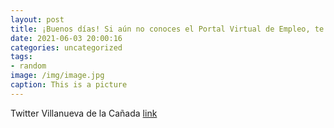 ```yaml
---
layout: post
title: ¡Buenos días! Si aún no conoces el Portal Virtual de Empleo, te animamos a visitarlo. Es un lugar de encuentro para empresarios ...
date: 2021-06-03 20:00:16
categories: uncategorized
tags:
- random
image: /img/image.jpg
caption: This is a picture
---
```

Twitter Villanueva de la Cañada [link](https://twitter.com/AytoVDLCanada/status/1400001044625645568)
